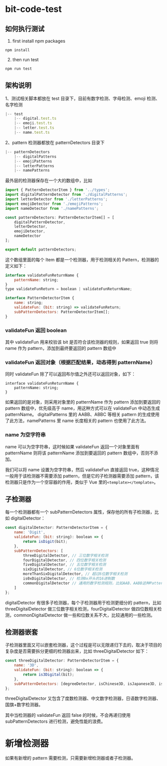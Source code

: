 # bit-code-test

## 如何执行测试

1. first install npm packages

```js
npm install
```

2. then run test

```js
npm run test
```

## 架构说明

1、测试相关脚本都放在 test 目录下，目前有数字检测、字母检测、emoji 检测、名字检测

```js
|-- test
    |-- digital.test.ts
    |-- emoji.test.ts
    |-- letter.test.ts
    |-- name.test.ts
```

2、pattern 检测器都放在 patternDetectors 目录下

```js
|-- patternDetectors
    |-- digitalPatterns
    |-- emojiPatterns
    |-- letterPatterns
    |-- namePatterns
```

最外层的检测器保存在一个大的数组中，比如

```js
import { PatternDetectorItem } from '../types';
import digitalPatternDetector from './digitalPatterns';
import letterDetector from './letterPatterns';
import emojiDetector from './emojiPatterns';
import nameDetector from './namePatterns';

const patternDetectors: PatternDetectorItem[] = [
    digitalPatternDetector,
    letterDetector,
    emojiDetector,
    nameDetector
];

export default patternDetectors;
```

这个数组里面的每个 Item 都是一个检测器，用于检测相关的 Pattern，检测器的定义如下：

```js
interface validateFunReturnName {
    patternName: string;
}
type validateFunReturn = boolean | validateFunReturnName;

interface PatternDetectorItem {
    name: string;
    validateFun: (bit: string) => validateFunReturn;
    subPatternDetectors: PatternDetectorItem[];
}
```

### validateFun 返回 boolean

其中 validateFun 用来校验该 bit 是否符合该检测器的规则，如果返回 true 则将 name 作为 pattern，添加到最终要返回的 pattern 数组中

### validateFun 返回对象（根据匹配结果，动态得到 patternName）

同时 validateFun 除了可以返回布尔值之外还可以返回对象，如下：

```
interface validateFunReturnName {
    patternName: string;
}
```

如果返回的是对象，则采用对象里的 patternName 作为 pattern 添加到要返回的 pattern 数组中，优先级高于 name，用这种方式可以在 validateFun 中动态生成 patternName。
digitalPatterns 里的 AABB、ABBC 等相关 pattern 的生成使用了此方法，namePatterns 里 name 长度相关的 pattern 也使用了此方法。

### name 为空字符串

name 可以为空字符串，这时候如果 validateFun 返回一个对象里面有 patternName 则将该 patternName 添加到要返回的 pattern 数组中，否则不添加。

我们可以将 name 设置为空字符串，然后 validateFun 直接返回 true，这种情况一般用于该检测器不需要添加 pattern，但是它的子检测器需要添加 pattern，该检测器只是作为一个空容器的作用，类似于 Vue 里的`<template></template>`。

## 子检测器

每一个检测器都有一个 subPatternDetectors 属性，保存他的所有子检测器，比如 digitalDetector：

```js
const digitalDetector: PatternDetectorItem = {
    name: 'Digit',
    validateFun: (bit: string): boolean => {
        return isDigit(bit);
    },
    subPatternDetectors: [
        threeDigitalDetector, // 三位数字相关检测
        fourDigitalDetector, // 四位数字相关检测
        fiveDigitalDetector, // 五位数字相关检测
        sixDigitalDetector, // 6位数字相关检测
        moreThanSixDigitalDetector, // 超过6位数字相关检测
        is0xDigitalDetector, // 检测0x开头的16进制数
        commonDigitalDetector // 通用的数字检测规则，比如AAB、AABB这种Pattern
    ]
};
```

digitalDetector 有很多子检测器，每个子检测器用于检测更细分的 pattern，比如 threeDigitalDetector 做三位数字相关检测，fourDigitalDetector 做四位数相关检测，commonDigitalDetector 做一些和位数关系不大，比较通用的一些检测。

## 检测器嵌套

子检测器里面又可以嵌套检测器，这个过程是可以无限递归下去的，取决于项目的复杂度是否需要拆分更细的检测器出来，比如 threeDigitalDetector 如下：

```js
const threeDigitalDetector: PatternDetectorItem = {
    name: '3D',
    validateFun: (bit: string): boolean => {
        return is3Digital(bit);
    },
    subPatternDetectors: [degreeDetector, isChinese3D, isJapanese3D, isFlag3D]
};
```

threeDigitalDetector 又包含了度数检测器、中文数字检测器，日语数字检测器、国旗+数字检测器。

其中当检测器的 validateFun 返回 false 的时候，不会再递归使用 subPatternDetectors 进行检测，避免性能的浪费。

# 新增检测器

如果有新增的 pattern 需要检测，只需要新增检测器或者子检测器。
